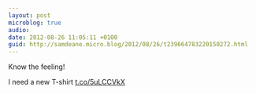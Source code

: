 ```yaml
---
layout: post
microblog: true
audio: 
date: 2012-08-26 11:05:11 +0100
guid: http://samdeane.micro.blog/2012/08/26/t239664783220150272.html
---
```

Know the feeling!

I need a new T-shirt 
[t.co/5uLCCVkX](http://t.co/5uLCCVkX)

